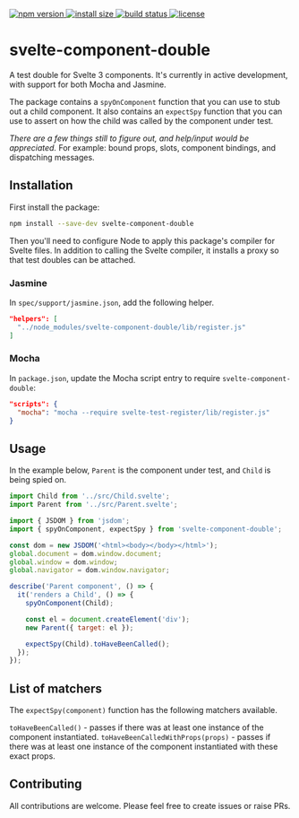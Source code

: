 <p>
  <a href="https://www.npmjs.com/package/svelte-component-double">
    <img src="https://img.shields.io/npm/v/svelte-component-double.svg" alt="npm version">
  </a>

  <a href="https://packagephobia.now.sh/result?p=svelte-component-double">
    <img src="https://packagephobia.now.sh/badge?p=svelte-component-double" alt="install size">
  </a>

  <a href="https://travis-ci.org/dirv/svelte-component-double">
    <img src="https://api.travis-ci.org/dirv/svelte-component-double.svg?branch=master"
         alt="build status">
  </a>

  <a href="https://github.com/dirv/svelte-component-double/blob/master/LICENSE">
    <img src="https://img.shields.io/npm/l/svelte-component-double.svg" alt="license">
  </a>
</p>

# svelte-component-double

A test double for Svelte 3 components. It's currently in active development, with support for both Mocha and Jasmine.

The package contains a `spyOnComponent` function that you can use to stub out a child component. It also contains an `expectSpy` function that you can use to assert on how the child was called by the component under test.

*There are a few things still to figure out, and help/input would be appreciated.* For example: bound props, slots, component bindings, and dispatching messages.

## Installation

First install the package:

```bash
npm install --save-dev svelte-component-double
```

Then you'll need to configure Node to apply this package's compiler for Svelte files. In addition to calling the Svelte compiler, it installs a proxy so that test doubles can be attached.


### Jasmine

In `spec/support/jasmine.json`, add the following helper.

```json
"helpers": [
  "../node_modules/svelte-component-double/lib/register.js"
]
```

### Mocha

In `package.json`, update the Mocha script entry to require `svelte-component-double`:

```json
"scripts": {
  "mocha": "mocha --require svelte-test-register/lib/register.js"
}
```

## Usage

In the example below, `Parent` is the component under test, and `Child` is being spied on.

```javascript
import Child from '../src/Child.svelte';
import Parent from '../src/Parent.svelte';

import { JSDOM } from 'jsdom';
import { spyOnComponent, expectSpy } from 'svelte-component-double';

const dom = new JSDOM('<html><body></body></html>');
global.document = dom.window.document;
global.window = dom.window;
global.navigator = dom.window.navigator;

describe('Parent component', () => {
  it('renders a Child', () => {
    spyOnComponent(Child);

    const el = document.createElement('div');
    new Parent({ target: el });

    expectSpy(Child).toHaveBeenCalled();
  });
});

```

## List of matchers

The `expectSpy(component)` function has the following matchers available.

`toHaveBeenCalled()` - passes if there was at least one instance of the component instantiated.
`toHaveBeenCalledWithProps(props)` - passes if there was at least one instance of the component instantiated with these exact props.


## Contributing

All contributions are welcome. Please feel free to create issues or raise PRs.
